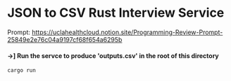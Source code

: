 # JSON to CSV Rust Interview Service 

Prompt: https://uclahealthcloud.notion.site/Programming-Review-Prompt-25849e2e76c04a9197cf68f654a6295b

#### ->] Run the servce to produce 'outputs.csv' in the root of this directory 

`cargo run`
